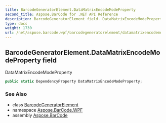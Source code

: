 ```yaml
---
title: BarcodeGeneratorElement.DataMatrixEncodeModeProperty
second_title: Aspose.BarCode for .NET API Reference
description: BarcodeGeneratorElement field. DataMatrixEncodeModeProperty
type: docs
weight: 1730
url: /net/aspose.barcode.wpf/barcodegeneratorelement/datamatrixencodemodeproperty/
---
```

## BarcodeGeneratorElement.DataMatrixEncodeModeProperty field

DataMatrixEncodeModeProperty

```csharp
public static DependencyProperty DataMatrixEncodeModeProperty;
```

### See Also

* class [BarcodeGeneratorElement](../)
* namespace [Aspose.BarCode.WPF](../../barcodegeneratorelement/)
* assembly [Aspose.BarCode](../../../)


